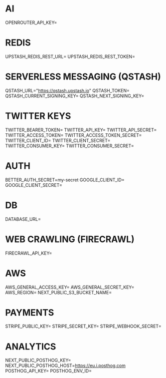 # AI
OPENROUTER_API_KEY=

# REDIS
UPSTASH_REDIS_REST_URL=
UPSTASH_REDIS_REST_TOKEN=

# SERVERLESS MESSAGING (QSTASH)
QSTASH_URL="https://qstash.upstash.io"
QSTASH_TOKEN=
QSTASH_CURRENT_SIGNING_KEY=
QSTASH_NEXT_SIGNING_KEY=

# TWITTER KEYS
TWITTER_BEARER_TOKEN=
TWITTER_API_KEY=
TWITTER_API_SECRET=
TWITTER_ACCESS_TOKEN=
TWITTER_ACCESS_TOKEN_SECRET=
TWITTER_CLIENT_ID=
TWITTER_CLIENT_SECRET=
TWITTER_CONSUMER_KEY=
TWITTER_CONSUMER_SECRET=

# AUTH
BETTER_AUTH_SECRET=my-secret
GOOGLE_CLIENT_ID=
GOOGLE_CLIENT_SECRET=

# DB
DATABASE_URL=

# WEB CRAWLING (FIRECRAWL)
FIRECRAWL_API_KEY=

# AWS
AWS_GENERAL_ACCESS_KEY=
AWS_GENERAL_SECRET_KEY=
AWS_REGION=
NEXT_PUBLIC_S3_BUCKET_NAME=

# PAYMENTS
STRIPE_PUBLIC_KEY=
STRIPE_SECRET_KEY=
STRIPE_WEBHOOK_SECRET=

# ANALYTICS
NEXT_PUBLIC_POSTHOG_KEY=
NEXT_PUBLIC_POSTHOG_HOST=https://eu.i.posthog.com
POSTHOG_API_KEY=
POSTHOG_ENV_ID=
